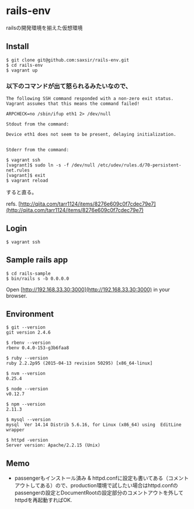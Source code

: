 rails-env
===

railsの開発環境を揃えた仮想環境

## Install
```
$ git clone git@github.com:saxsir/rails-env.git
$ cd rails-env
$ vagrant up
```

### 以下のコマンドが出て怒られるみたいなので、

```
The following SSH command responded with a non-zero exit status.
Vagrant assumes that this means the command failed!

ARPCHECK=no /sbin/ifup eth1 2> /dev/null

Stdout from the command:

Device eth1 does not seem to be present, delaying initialization.


Stderr from the command:
```

```
$ vagrant ssh
[vagrant]$ sudo ln -s -f /dev/null /etc/udev/rules.d/70-persistent-net.rules
[vagrant]$ exit
$ vagrant reload
```

すると直る。

refs. [http://qiita.com/tarr1124/items/8276e609c0f7cdec79e7](http://qiita.com/tarr1124/items/8276e609c0f7cdec79e7)

## Login
```
$ vagrant ssh
```

## Sample rails app
```
$ cd rails-sample
$ bin/rails s -b 0.0.0.0
```

Open [http://192.168.33.30:3000](http://192.168.33.30:3000) in your browser.

## Environment
```
$ git --version
git version 2.4.6

$ rbenv --version
rbenv 0.4.0-153-g3b6faa8

$ ruby --version
ruby 2.2.2p95 (2015-04-13 revision 50295) [x86_64-linux]

$ nvm --version
0.25.4

$ node --version
v0.12.7

$ npm --version
2.11.3

$ mysql --version
mysql  Ver 14.14 Distrib 5.6.16, for Linux (x86_64) using  EditLine wrapper

$ httpd -version
Server version: Apache/2.2.15 (Unix)
```

## Memo
- passengerもインストール済み & httpd.confに設定も書いてある（コメントアウトしてある）ので、production環境で試したい場合はhttpd.confのpassengerの設定とDocumentRootの設定部分のコメントアウトを外してhttpdを再起動すればOK.
